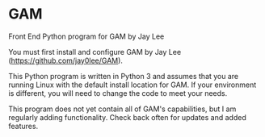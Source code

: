 # GAM
Front End Python program for GAM by Jay Lee

You must first install and configure GAM by Jay Lee (https://github.com/jay0lee/GAM).

This Python program is written in Python 3 and assumes that you are running Linux with the default install location for GAM. If your environment is different, you will need to change the code to meet your needs.

This program does not yet contain all of GAM's capabilities, but I am regularly adding functionality. Check back often for updates and added features.
